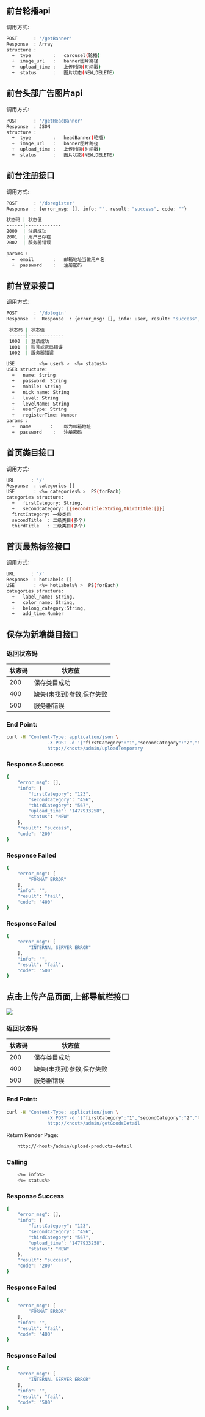 ## 前台轮播api
调用方式:
```bash
POST      : '/getBanner'
Response  : Array
structure :
  +  type        :   carousel(轮播)
  +  image_url   :   banner图片路径
  +  upload_time :   上传时间(时间戳)
  +  status      :   图片状态(NEW,DELETE)
```


## 前台头部广告图片api
调用方式:
```bash
POST      : '/getHeadBanner'
Response  : JSON
structure :
  +  type        :   headBanner(轮播)
  +  image_url   :   banner图片路径
  +  upload_time :   上传时间(时间戳)
  +  status      :   图片状态(NEW,DELETE)
```


## 前台注册接口
调用方式:
```bash
POST      : '/doregister'
Response  : {error_msg: [], info: "", result: "success", code: ""}

状态码 | 状态值
------|-------------
2000  | 注册成功
2001  | 用户已存在
2002  | 服务器错误

params :
  +  email       :   邮箱地址当做用户名
  +  password    :   注册密码
```


## 前台登录接口
调用方式:
```bash
POST      : '/dologin'
Response  :  Response  : {error_msg: [], info: user, result: "success", code: ""}

 状态码 | 状态值
 ------|-------------
 1000  | 登录成功
 1001  | 账号或密码错误
 1002  | 服务器错误

USE       : <%= user% >  <%= status%>
USER structure:
  +   name: String
  +   password: String
  +   mobile: String
  +   nick_name: String
  +   level: String
  +   levelName: String
  +   userType: String
  +   registerTime: Number
params :
  +  name       :    即为邮箱地址
  +  password    :   注册密码
```

## 首页类目接口
调用方式:
```bash
URL      : '/'
Response  : categories []
USE       : <%= categories% >  PS(forEach)
categories structure:
  +   firstCategory: String,
  +   secondCategory: [{secondTitle:String,thirdTitle:[]}]
  firstCategory: 一级类目
  secondTitle  : 二级类目(多个)
  thirdTitle   : 三级类目(多个)
```

## 首页最热标签接口
调用方式:
```bash
URL      : '/'
Response  : hotLabels []
USE       : <%= hotLabels% >  PS(forEach)
categories structure:
  +   label_name: String,
  +   color_name: String,
  +   belong_category:String,
  +   add_time:Number
```


## 保存为新增类目接口

### 返回状态码

 状态码 | 状态值
 ------|-------------
 200   | 保存类目成功
 400   | 缺失(未找到)参数,保存失败
 500   | 服务器错误

### End Point:
``` bash
curl -H "Content-Type: application/json \
               -X POST -d '{"firstCategory":"1","secondCategory":"2","thirdCategory":"3","addBy":"admin","status":"NEW"}' \
               http://<host>/admin/uploadTemporary
```

### Response Success
```bash
{
    "error_msg": [],
    "info": {
        "firstCategory": "123",
        "secondCategory": "456",
        "thirdCategory": "567",
        "upload_time": "1477933258",
        "status": "NEW"
    },
    "result": "success",
    "code": "200"
}
```

### Response Failed
```bash
{
    "error_msg": [
        "FORMAT ERROR"
    ],
    "info": "",
    "result": "fail",
    "code": "400"
}
```

### Response Failed
```bash
{
    "error_msg": [
        "INTERNAL SERVER ERROR"
    ],
    "info": "",
    "result": "fail",
    "code": "500"
}
```


## 点击上传产品页面,上部导航栏接口

![](../public/api_images/landing.png)

### 返回状态码

 状态码 | 状态值
 ------|-------------
 200   | 保存类目成功
 400   | 缺失(未找到)参数,保存失败
 500   | 服务器错误

### End Point:
``` bash
curl -H "Content-Type: application/json \
               -X POST -d '{"firstCategory":"1","secondCategory":"2","thirdCategory":"3","addBy":"admin","status":"NEW"}' \
               http://<host>/admin/getGoodsDetail
```

Return Render Page:

```bash
    http://<host>/admin/upload-products-detail
```
### Calling

```bash
    <%= info%>
    <%= status%>
```


### Response Success
```bash
{
    "error_msg": [],
    "info": {
        "firstCategory": "123",
        "secondCategory": "456",
        "thirdCategory": "567",
        "upload_time": "1477933258",
        "status": "NEW"
    },
    "result": "success",
    "code": "200"
}
```

### Response Failed
```bash
{
    "error_msg": [
        "FORMAT ERROR"
    ],
    "info": "",
    "result": "fail",
    "code": "400"
}
```

### Response Failed
```bash
{
    "error_msg": [
        "INTERNAL SERVER ERROR"
    ],
    "info": "",
    "result": "fail",
    "code": "500"
}
```



